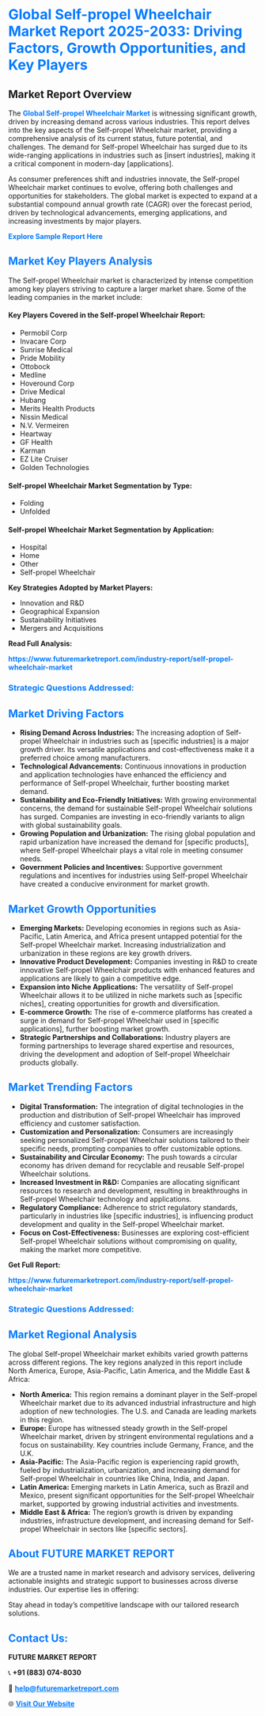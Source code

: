 <h1 style="color: #007BFF;">Global Self-propel Wheelchair Market Report 2025-2033: Driving Factors, Growth Opportunities, and Key Players</h1>

<section id="overview">
<h2>Market Report Overview</h2>
<p>The <a href="https://www.futuremarketreport.com/industry-report/self-propel-wheelchair-market" style="color: #007BFF; text-decoration: none;"><strong>Global Self-propel Wheelchair Market</strong></a> is witnessing significant growth, driven by increasing demand across various industries. This report delves into the key aspects of the Self-propel Wheelchair market, providing a comprehensive analysis of its current status, future potential, and challenges. The demand for Self-propel Wheelchair has surged due to its wide-ranging applications in industries such as [insert industries], making it a critical component in modern-day [applications].</p>
<p>As consumer preferences shift and industries innovate, the Self-propel Wheelchair market continues to evolve, offering both challenges and opportunities for stakeholders. The global market is expected to expand at a substantial compound annual growth rate (CAGR) over the forecast period, driven by technological advancements, emerging applications, and increasing investments by major players.</p>
</section>

<section id="overview">
<p><a href="https://www.futuremarketreport.com/request-sample/reportId=127104" style="color: #007BFF; text-decoration: none;"><strong>Explore Sample Report Here</strong></a></p>
</section>

<section id="key-players">
<h2 style="color: #007BFF;">Market Key Players Analysis</h2>
<p>The Self-propel Wheelchair market is characterized by intense competition among key players striving to capture a larger market share. Some of the leading companies in the market include:</p>
<h4>Key Players Covered in the Self-propel Wheelchair Report:</h4>
<ul><li>Permobil Corp</li><li>Invacare Corp</li><li>Sunrise Medical</li><li>Pride Mobility</li><li>Ottobock</li><li>Medline</li><li>Hoveround Corp</li><li>Drive Medical</li><li>Hubang</li><li>Merits Health Products</li><li>Nissin Medical</li><li>N.V. Vermeiren</li><li>Heartway</li><li>GF Health</li><li>Karman</li><li>EZ Lite Cruiser</li><li>Golden Technologies</li></ul>
<h4>Self-propel Wheelchair Market Segmentation by Type:</h4>
<ul><li>Folding</li><li>Unfolded</li></ul>

<h4>Self-propel Wheelchair Market Segmentation by Application:</h4>
<ul><li>Hospital</li><li>Home</li><li>Other</li><li>Self-propel Wheelchair</li></ul>
<p><strong>Key Strategies Adopted by Market Players:</strong></p>
<ul>
<li>Innovation and R&D</li>
<li>Geographical Expansion</li>
<li>Sustainability Initiatives</li>
<li>Mergers and Acquisitions</li>
</ul>
</section>

<section>
<p><strong>Read Full Analysis: </strong></p><a href="https://www.futuremarketreport.com/industry-report/self-propel-wheelchair-market" style="color: #007BFF; text-decoration: none;"><strong>https://www.futuremarketreport.com/industry-report/self-propel-wheelchair-market</strong></a>
<h3 style="color: #007BFF;">Strategic Questions Addressed:</h3>
</section>

<section id="driving-factors">
<h2 style="color: #007BFF;">Market Driving Factors</h2>
<ul>
<li><strong>Rising Demand Across Industries:</strong> The increasing adoption of Self-propel Wheelchair in industries such as [specific industries] is a major growth driver. Its versatile applications and cost-effectiveness make it a preferred choice among manufacturers.</li>
<li><strong>Technological Advancements:</strong> Continuous innovations in production and application technologies have enhanced the efficiency and performance of Self-propel Wheelchair, further boosting market demand.</li>
<li><strong>Sustainability and Eco-Friendly Initiatives:</strong> With growing environmental concerns, the demand for sustainable Self-propel Wheelchair solutions has surged. Companies are investing in eco-friendly variants to align with global sustainability goals.</li>
<li><strong>Growing Population and Urbanization:</strong> The rising global population and rapid urbanization have increased the demand for [specific products], where Self-propel Wheelchair plays a vital role in meeting consumer needs.</li>
<li><strong>Government Policies and Incentives:</strong> Supportive government regulations and incentives for industries using Self-propel Wheelchair have created a conducive environment for market growth.</li>
</ul>
</section>

<section id="growth-opportunities">
<h2 style="color: #007BFF;">Market Growth Opportunities</h2>
<ul>
<li><strong>Emerging Markets:</strong> Developing economies in regions such as Asia-Pacific, Latin America, and Africa present untapped potential for the Self-propel Wheelchair market. Increasing industrialization and urbanization in these regions are key growth drivers.</li>
<li><strong>Innovative Product Development:</strong> Companies investing in R&D to create innovative Self-propel Wheelchair products with enhanced features and applications are likely to gain a competitive edge.</li>
<li><strong>Expansion into Niche Applications:</strong> The versatility of Self-propel Wheelchair allows it to be utilized in niche markets such as [specific niches], creating opportunities for growth and diversification.</li>
<li><strong>E-commerce Growth:</strong> The rise of e-commerce platforms has created a surge in demand for Self-propel Wheelchair used in [specific applications], further boosting market growth.</li>
<li><strong>Strategic Partnerships and Collaborations:</strong> Industry players are forming partnerships to leverage shared expertise and resources, driving the development and adoption of Self-propel Wheelchair products globally.</li>
</ul>
</section>

<section id="trending-factors">
<h2 style="color: #007BFF;">Market Trending Factors</h2>
<ul>
<li><strong>Digital Transformation:</strong> The integration of digital technologies in the production and distribution of Self-propel Wheelchair has improved efficiency and customer satisfaction.</li>
<li><strong>Customization and Personalization:</strong> Consumers are increasingly seeking personalized Self-propel Wheelchair solutions tailored to their specific needs, prompting companies to offer customizable options.</li>
<li><strong>Sustainability and Circular Economy:</strong> The push towards a circular economy has driven demand for recyclable and reusable Self-propel Wheelchair solutions.</li>
<li><strong>Increased Investment in R&D:</strong> Companies are allocating significant resources to research and development, resulting in breakthroughs in Self-propel Wheelchair technology and applications.</li>
<li><strong>Regulatory Compliance:</strong> Adherence to strict regulatory standards, particularly in industries like [specific industries], is influencing product development and quality in the Self-propel Wheelchair market.</li>
<li><strong>Focus on Cost-Effectiveness:</strong> Businesses are exploring cost-efficient Self-propel Wheelchair solutions without compromising on quality, making the market more competitive.</li>
</ul>
</section>

<section>
<p><strong>Get Full Report: </strong></p><a href="https://www.futuremarketreport.com/industry-report/self-propel-wheelchair-market" style="color: #007BFF; text-decoration: none;"><strong>https://www.futuremarketreport.com/industry-report/self-propel-wheelchair-market</strong></a>
<h3 style="color: #007BFF;">Strategic Questions Addressed:</h3>
</section>


<section id="regional-analysis">
<h2 style="color: #007BFF;">Market Regional Analysis</h2>
<p>The global Self-propel Wheelchair market exhibits varied growth patterns across different regions. The key regions analyzed in this report include North America, Europe, Asia-Pacific, Latin America, and the Middle East & Africa:</p>
<ul>
<li><strong>North America:</strong> This region remains a dominant player in the Self-propel Wheelchair market due to its advanced industrial infrastructure and high adoption of new technologies. The U.S. and Canada are leading markets in this region.</li>
<li><strong>Europe:</strong> Europe has witnessed steady growth in the Self-propel Wheelchair market, driven by stringent environmental regulations and a focus on sustainability. Key countries include Germany, France, and the U.K.</li>
<li><strong>Asia-Pacific:</strong> The Asia-Pacific region is experiencing rapid growth, fueled by industrialization, urbanization, and increasing demand for Self-propel Wheelchair in countries like China, India, and Japan.</li>
<li><strong>Latin America:</strong> Emerging markets in Latin America, such as Brazil and Mexico, present significant opportunities for the Self-propel Wheelchair market, supported by growing industrial activities and investments.</li>
<li><strong>Middle East & Africa:</strong> The region’s growth is driven by expanding industries, infrastructure development, and increasing demand for Self-propel Wheelchair in sectors like [specific sectors].</li>
</ul>
</section>

<footer>
<h2 style="color: #007BFF;">About FUTURE MARKET REPORT</h2>
<p>We are a trusted name in market research and advisory services, delivering actionable insights and strategic support to businesses across diverse industries. Our expertise lies in offering:</p>

<p>Stay ahead in today’s competitive landscape with our tailored research solutions.</p>

<h2 style="color: #007BFF;">Contact Us:</h2>
<p><strong>FUTURE MARKET REPORT</strong></p>
<p>📞 <strong>+91 (883) 074-8030</strong></p>
<p>📧 <strong><a href="mailto:help@futuremarketreport.com" style="color: #007BFF;">help@futuremarketreport.com</a></strong></p>
<p>🌐 <strong><a href="https://www.futuremarketreport.com/" style="color: #007BFF;">Visit Our Website</a></strong></p>
</footer>